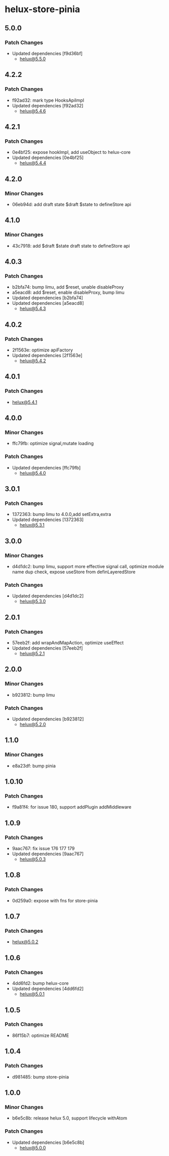 # helux-store-pinia

## 5.0.0

### Patch Changes

- Updated dependencies [f9d36bf]
  - helux@5.5.0

## 4.2.2

### Patch Changes

- f92ad32: mark type HooksApiImpl
- Updated dependencies [f92ad32]
  - helux@5.4.6

## 4.2.1

### Patch Changes

- 0e4bf25: expose hookImpl, add useObject to helux-core
- Updated dependencies [0e4bf25]
  - helux@5.4.4

## 4.2.0

### Minor Changes

- 06eb94d: add draft state $draft $state to defineStore api

## 4.1.0

### Minor Changes

- 43c7918: add $draft $state draft state to defineStore api

## 4.0.3

### Patch Changes

- b2bfa74: bump limu, add $reset, unable disableProxy
- a5eacd8: add $reset, enable disableProxy, bump limu
- Updated dependencies [b2bfa74]
- Updated dependencies [a5eacd8]
  - helux@5.4.3

## 4.0.2

### Patch Changes

- 2f1563e: optimize apiFactory
- Updated dependencies [2f1563e]
  - helux@5.4.2

## 4.0.1

### Patch Changes

- helux@5.4.1

## 4.0.0

### Minor Changes

- ffc79fb: optimize signal,mutate loading

### Patch Changes

- Updated dependencies [ffc79fb]
  - helux@5.4.0

## 3.0.1

### Patch Changes

- 1372363: bump limu to 4.0.0,add setExtra,extra
- Updated dependencies [1372363]
  - helux@5.3.1

## 3.0.0

### Minor Changes

- d4d1dc2: bump limu, support more effective signal call, optimize module name dup check, expose useStore from definLayeredStore

### Patch Changes

- Updated dependencies [d4d1dc2]
  - helux@5.3.0

## 2.0.1

### Patch Changes

- 57eeb2f: add wrapAndMapAction, optimize useEffect
- Updated dependencies [57eeb2f]
  - helux@5.2.1

## 2.0.0

### Minor Changes

- b923812: bump limu

### Patch Changes

- Updated dependencies [b923812]
  - helux@5.2.0

## 1.1.0

### Minor Changes

- e8a23df: bump pinia

## 1.0.10

### Patch Changes

- f9a81f4: for issue 180, support addPlugin addMiddleware

## 1.0.9

### Patch Changes

- 9aac767: fix issue 176 177 179
- Updated dependencies [9aac767]
  - helux@5.0.3

## 1.0.8

### Patch Changes

- 0d259a0: expose with fns for store-pinia

## 1.0.7

### Patch Changes

- helux@5.0.2

## 1.0.6

### Patch Changes

- 4dd6fd2: bump helux-core
- Updated dependencies [4dd6fd2]
  - helux@5.0.1

## 1.0.5

### Patch Changes

- 86f15b7: optimize README

## 1.0.4

### Patch Changes

- d981485: bump store-pinia

## 1.0.0

### Minor Changes

- b6e5c8b: release helux 5.0, support lifecycle withAtom

### Patch Changes

- Updated dependencies [b6e5c8b]
  - helux@5.0.0
